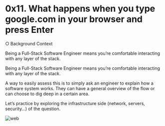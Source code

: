 # 0x11. What happens when you type google.com in your browser and press Enter 

○ Background Context  

Being a Full-Stack Software Engineer means you’re comfortable interacting with any layer of the stack.

Being a Full-Stack Software Engineer means you’re comfortable interacting with any layer of the stack.  

A way to easily assess this is to simply ask an engineer to explain how a software system works. They can have a general overview of the flow or can choose to dig deep in a certain area.  

Let’s practice by exploring the infrastructure side (network, servers, security…) of the question.

![web](https://user-images.githubusercontent.com/110098940/231384230-42dddc7f-7968-4617-bcb2-08e198fa7b0e.png)

